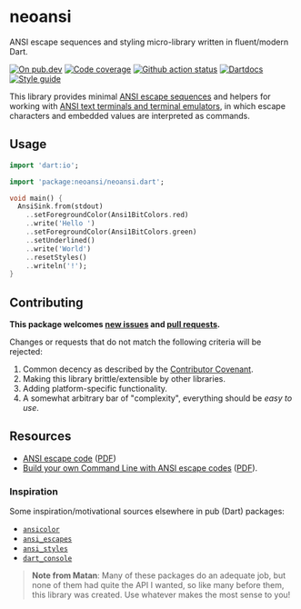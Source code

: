 # neoansi

ANSI escape sequences and styling micro-library written in fluent/modern Dart.

[![On pub.dev][pub_img]][pub_url]
[![Code coverage][cov_img]][cov_url]
[![Github action status][gha_img]][gha_url]
[![Dartdocs][doc_img]][doc_url]
[![Style guide][sty_img]][sty_url]

[pub_url]: https://pub.dartlang.org/packages/neoansi
[pub_img]: https://img.shields.io/pub/v/neoansi.svg
[gha_url]: https://github.com/neo-dart/neoansi/actions
[gha_img]: https://github.com/neo-dart/neoansi/workflows/Dart/badge.svg
[cov_url]: https://codecov.io/gh/neo-dart/neoansi
[cov_img]: https://codecov.io/gh/neo-dart/neoansi/branch/main/graph/badge.svg
[doc_url]: https://www.dartdocs.org/documentation/neoansi/latest
[doc_img]: https://img.shields.io/badge/Documentation-neoansi-blue.svg
[sty_url]: https://pub.dev/packages/neodart
[sty_img]: https://img.shields.io/badge/style-neodart-9cf.svg

This library provides minimal [ANSI escape sequences][ansi] and helpers for
working with [ANSI text terminals and terminal emulators][wiki], in which
escape characters and embedded values are interpreted as commands.

[ansi]: https://www.lihaoyi.com/post/BuildyourownCommandLinewithANSIescapecodes.html#16-colors
[wiki]: https://en.wikipedia.org/wiki/ANSI_escape_code

## Usage

```dart
import 'dart:io';

import 'package:neoansi/neoansi.dart';

void main() {
  AnsiSink.from(stdout)
    ..setForegroundColor(Ansi1BitColors.red)
    ..write('Hello ')
    ..setForegroundColor(Ansi1BitColors.green)
    ..setUnderlined()
    ..write('World')
    ..resetStyles()
    ..writeln('!');
}
```

## Contributing

**This package welcomes [new issues][issues] and [pull requests][fork].**

[issues]: https://github.com/neo-dart/neoansi/issues/new
[fork]: https://github.com/neo-dart/neouuid/fork

Changes or requests that do not match the following criteria will be rejected:

1. Common decency as described by the [Contributor Covenant][code-of-conduct].
2. Making this library brittle/extensible by other libraries.
3. Adding platform-specific functionality.
4. A somewhat arbitrary bar of "complexity", everything should be _easy to use_.

[code-of-conduct]: https://www.contributor-covenant.org/version/1/4/code-of-conduct/

## Resources

<!-- When adding resources, create a backup PDF and store in the doc/ folder -->

- [ANSI escape code][wiki] ([PDF][wiki-pdf])
- [Build your own Command Line with ANSI escape codes][ansi] ([PDF][ansi-pdf]).

[ansi-pdf]: doc/build-ansi-escape-codes.pdf
[wiki-pdf]: doc/wiki-ansi-escape.pdf

### Inspiration

Some inspiration/motivational sources elsewhere in pub (Dart) packages:

- [`ansicolor`](https://pub.dev/packages/ansicolor)
- [`ansi_escapes`](https://pub.dev/packages/ansi_escapes)
- [`ansi_styles`](https://pub.dev/packages/ansi_styles)
- [`dart_console`](https://pub.dev/packages/dart_console)

> **Note from Matan**: Many of these packages do an adequate job, but none of
> them had quite the API I wanted, so like many before them, this library was
> created. Use whatever makes the most sense to you!
